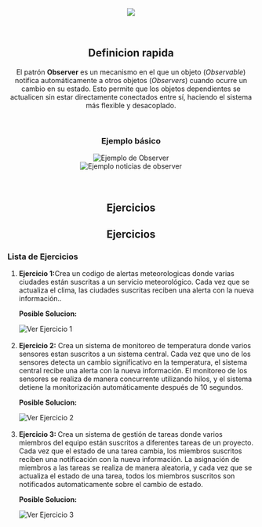 <div align="center">
  <img src="https://via.placeholder.com/468x60/000000/00FF00?text=Observable" />
</div>
<br/>
<br/>
<h2 align="center">Definicion rapida</h2>
<p align="center">
  El patrón <strong>Observer</strong> es un mecanismo en el que un objeto (<em>Observable</em>) notifica automáticamente a otros objetos 
  (<em>Observers</em>) cuando ocurre un cambio en su estado. Esto permite que los objetos dependientes se actualicen 
  sin estar directamente conectados entre sí, haciendo el sistema más flexible y desacoplado.
</p>

<br/>

<h3 align="center">Ejemplo básico</h3>

<div align="center">
  <a href="https://github.com/CarlosMaroRuiz/patronesDise-o/edit/main/observer/Ejemplo.py" style="text-decoration: none;">
    <img src="https://img.shields.io/badge/Ver%20Ejemplo-Ejemplo%20Observer-green?style=for-the-badge" alt="Ejemplo de Observer" />
  </a>
</div>

<div align="center">
  <a href="https://github.com/CarlosMaroRuiz/patronesDise-o/edit/main/observer/noticias.py" style="text-decoration: none;">
    <img src="https://img.shields.io/badge/Ver%20Ejemplo-Ejemplo%20Noticias%20Observer-green?style=for-the-badge" alt="Ejemplo noticias de observer" />
  </a>
</div>

<br/>
<br/>
<h2 align="center">Ejercicios</h2>

<h2 align="center">Ejercicios</h2>

<h3>Lista de Ejercicios</h3>

<ol>
  <li>
    <strong>Ejercicio 1:</strong>Crea un codigo de alertas meteorologicas donde varias ciudades 
están suscritas a un servicio meteorológico. 
Cada vez que se actualiza el clima, las ciudades
suscritas reciben una alerta con la nueva información..
    <br/>
    <p> <strong>Posible Solucion:</strong></p>
    <a href="https://github.com/CarlosMaroRuiz/patronesDise-o/blob/main/observer/meteorologicoo.py" style="text-decoration: none;">
      <img src="https://img.shields.io/badge/Ver%20Ejercicio-Ejercicio%201-blue?style=for-the-badge" alt="Ver Ejercicio 1" />
    </a>

  </li>
    <br/>
<li>
  <strong>Ejercicio 2:</strong> Crea un sistema de monitoreo de temperatura donde varios sensores 
estan suscritos a un sistema central. 
Cada vez que uno de los sensores detecta un cambio significativo en la temperatura, 
el sistema central recibe una alerta con la nueva información. 
El monitoreo de los sensores se realiza de manera concurrente utilizando hilos,
y el sistema detiene la monitorización automáticamente después de 10 segundos.
 <p> <strong>Posible Solucion:</strong></p>
    <a href="https://github.com/CarlosMaroRuiz/patronesDise-o/blob/main/observer/sensores.py" style="text-decoration: none;">
      <img src="https://img.shields.io/badge/Ver%20Ejercicio-Ejercicio%202-blue?style=for-the-badge" alt="Ver Ejercicio 2" />
    </a>
  
</li>
  <br/>

<li>
  <strong>Ejercicio 3: </strong>Crea un sistema de gestión de tareas donde varios miembros del equipo 
están suscritos a diferentes tareas de un proyecto. 
Cada vez que el estado de una tarea cambia, los miembros suscritos 
reciben una notificación con la nueva información. 
La asignación de miembros a las tareas se realiza de manera aleatoria, 
y cada vez que se actualiza el estado de una tarea, todos los miembros suscritos 
son notificados automaticamente sobre el cambio de estado.

 <p> <strong>Posible Solucion:</strong></p>
    <a href="https://github.com/CarlosMaroRuiz/patronesDise-o/blob/main/observer/taskTeam.py" style="text-decoration: none;">
      <img src="https://img.shields.io/badge/Ver%20Ejercicio-Ejercicio%203-blue?style=for-the-badge" alt="Ver Ejercicio 3" />
    </a>
  
</li>
    <br/>
    

</ol>
